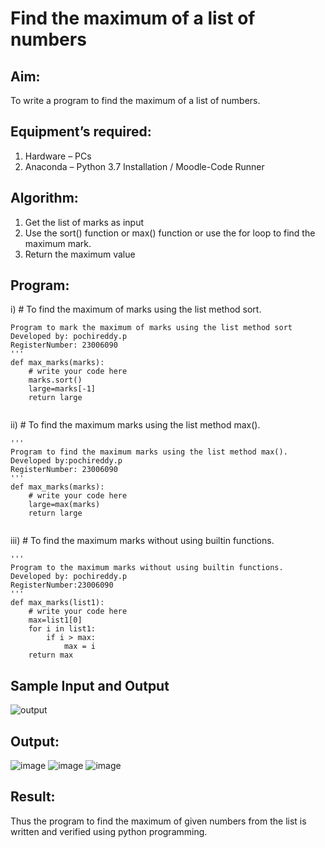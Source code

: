 # Find the maximum of a list of numbers
## Aim:
To write a program to find the maximum of a list of numbers.
## Equipment’s required:
1.	Hardware – PCs
2.	Anaconda – Python 3.7 Installation / Moodle-Code Runner
## Algorithm:
1.	Get the list of marks as input
2.	Use the sort() function or max() function or use the for loop to find the maximum mark.
3.	Return the maximum value
## Program:

i)	# To find the maximum of marks using the list method sort.
```
Program to mark the maximum of marks using the list method sort
Developed by: pochireddy.p
RegisterNumber: 23006090
'''
def max_marks(marks):
    # write your code here
    marks.sort()
    large=marks[-1]
    return large
    

```

ii)	# To find the maximum marks using the list method max().
```
''' 
Program to find the maximum marks using the list method max().
Developed by:pochireddy.p 
RegisterNumber: 23006090
'''
def max_marks(marks):
    # write your code here
    large=max(marks)
    return large


```

iii) # To find the maximum marks without using builtin functions.
```
''' 
Program to the maximum marks without using builtin functions.
Developed by: pochireddy.p
RegisterNumber:23006090 
'''
def max_marks(list1):
    # write your code here
    max=list1[0]
    for i in list1:
        if i > max:
            max = i
    return max        
```
## Sample Input and Output
![output](./img/max_marks1.jpg) 

## Output:
![image](https://github.com/pochireddyp/FindMaximum/assets/150232043/14c88613-c95f-4273-a8df-0b347a9dd668)
![image](https://github.com/pochireddyp/FindMaximum/assets/150232043/c42a9676-2e99-49d4-a48b-57fd0a83eaa0)
![image](https://github.com/pochireddyp/FindMaximum/assets/150232043/3afecca8-8476-4679-ae88-295728f8d401)

## Result:
Thus the program to find the maximum of given numbers from the list is written and verified using python programming.
